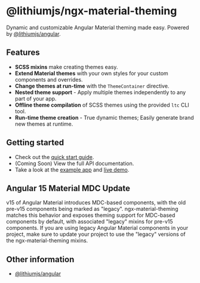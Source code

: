 # @lithiumjs/ngx-material-theming

Dynamic and customizable Angular Material theming made easy. Powered by [@lithiumjs/angular](https://github.com/lVlyke/lithium-angular).

## Features

* **SCSS mixins** make creating themes easy.
* **Extend Material themes** with your own styles for your custom components and overrides.
* **Change themes at run-time** with the `ThemeContainer` directive.
* **Nested theme support** - Apply multiple themes independently to any part of your app.
* **Offline theme compilation** of SCSS themes using the provided `ltc` CLI tool.
* **Run-time theme creation** - True dynamic themes; Easily generate brand new themes at runtime.

## Getting started

* Check out the [quick start guide](/docs/quick-start.md).
* (Coming Soon) View the full API documentation.
* Take a look at the [example app](https://github.com/lVlyke/lithium-ngx-material-theming-example) and [live demo](https://lvlyke.github.io/lithium-ngx-material-theming-example/).

## Angular 15 Material MDC Update

v15 of Angular Material introduces MDC-based components, with the old pre-v15 components being marked as "legacy". ngx-material-theming matches this behavior and exposes theming support for MDC-based components by default, with associated "legacy" mixins for pre-v15 components. If you are using legacy Angular Material components in your project, make sure to update your project to use the "legacy" versions of the ngx-material-theming mixins.

## Other information

* [@lithiumjs/angular](https://github.com/lVlyke/lithium-angular)